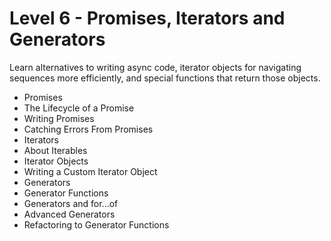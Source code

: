 # Level 6 - Promises, Iterators and Generators
Learn alternatives to writing async code, iterator objects for navigating sequences more efficiently, and special functions that return those objects.

- Promises
- The Lifecycle of a Promise
- Writing Promises
- Catching Errors From Promises
- Iterators
- About Iterables
- Iterator Objects
- Writing a Custom Iterator Object
- Generators
- Generator Functions
- Generators and for...of
- Advanced Generators
- Refactoring to Generator Functions